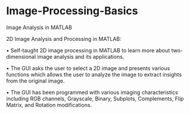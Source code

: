 # Image-Processing-Basics
Image Analysis in MATLAB

2D Image Analysis and Processing in MATLAB:

•	Self-taught 2D image processing in MATLAB to learn more about two-dimensional image analysis and its applications.

•	The GUI asks the user to select a 2D image and presents various functions which allows the user to analyze the image
  to extract insights from the original image.
  
•	The GUI has been programmed with various imaging characteristics including RGB channels, Grayscale, Binary, Subplots, Complements, Flip Matrix, 
  and Rotation modifications.

